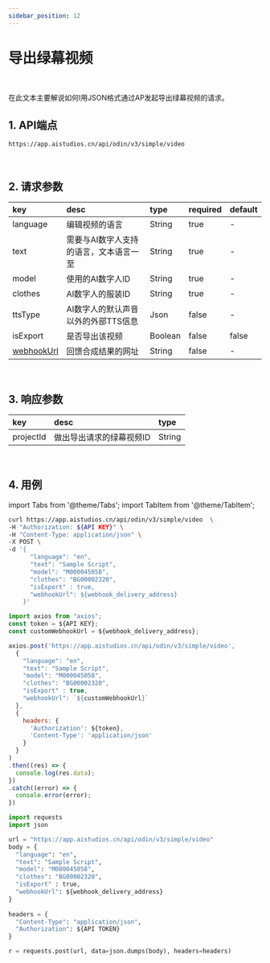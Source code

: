 ```yaml
---
sidebar_position: 12
---
```


# 导出绿幕视频

<br/>

在此文本主要解说如何I用JSON格式通过AP发起导出绿幕视频的请求。

## 1. API端点

```http
https://app.aistudios.cn/api/odin/v3/simple/video
```

<br/>

## 2. 请求参数

|key|desc|type|required|default|
|:---|:---|:---|:---|:---|
|language|编辑视频的语言|String|true|-|
|text|需要与AI数字人支持的语言，文本语言一至|String|true|-|
|model|使用的AI数字人ID|String|true|-|
|clothes|AI数字人的服装ID|String|true|-|
|ttsType|AI数字人的默认声音以外的外部TTS信息|Json|false|-|
|isExport|是否导出该视频|Boolean|false|false|
|[webhookUrl](../reference/webhook)|回馈合成结果的网址|String|false|-|


<br/>

## 3. 响应参数

|key|desc|type|
|:---|:---|:---|
|projectId|做出导出请求的绿幕视频ID|String|

<br/>


## 4. 用例

import Tabs from '@theme/Tabs';
import TabItem from '@theme/TabItem';

<Tabs>
<TabItem value="curl" label="cURL">

```bash
curl https://app.aistudios.cn/api/odin/v3/simple/video  \
-H "Authorization: ${API KEY}" \
-H "Content-Type: application/json" \
-X POST \
-d '{
      "language": "en",
      "text": "Sample Script",
      "model": "M000045058",
      "clothes": "BG00002320",
      "isExport" : true,
      "webhookUrl": ${webhook_delivery_address}
    }'
```

</TabItem>
<TabItem value="js" label="Node.js">

```js
import axios from "axios"; 
const token = ${API KEY};
const customWebhookUrl = ${webhook_delivery_address};

axios.post('https://app.aistudios.cn/api/odin/v3/simple/video', 
  {
    "language": "en",
    "text": "Sample Script",
    "model": "M000045058",
    "clothes": "BG00002320",
    "isExport" : true,
    "webhookUrl": `${customWebhookUrl}`
  }, 
  {
    headers: {
      'Authorization': ${token},
      'Content-Type': 'application/json'
    }
  }
)
.then((res) => {
  console.log(res.data);
})
.catch((error) => {
  console.error(error);
})
```

</TabItem>
<TabItem value="py" label="Python">

```py
import requests
import json

url = "https://app.aistudios.cn/api/odin/v3/simple/video"
body = {
  "language": "en",
  "text": "Sample Script",
  "model": "M000045058",
  "clothes": "BG00002320",
  "isExport" : true,
  "webhookUrl": ${webhook_delivery_address}
}
    
headers = {
  "Content-Type": "application/json",
  "Authorization": ${API TOKEN}
}

r = requests.post(url, data=json.dumps(body), headers=headers)
```

</TabItem>
</Tabs>
